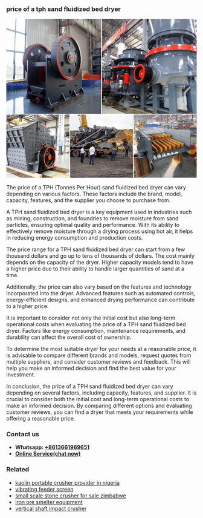 <h3>price of a tph sand fluidized bed dryer</h3><img src='1702950309.jpg' alt=''><p>The price of a TPH (Tonnes Per Hour) sand fluidized bed dryer can vary depending on various factors. These factors include the brand, model, capacity, features, and the supplier you choose to purchase from. </p><p>A TPH sand fluidized bed dryer is a key equipment used in industries such as mining, construction, and foundries to remove moisture from sand particles, ensuring optimal quality and performance. With its ability to effectively remove moisture through a drying process using hot air, it helps in reducing energy consumption and production costs.</p><p>The price range for a TPH sand fluidized bed dryer can start from a few thousand dollars and go up to tens of thousands of dollars. The cost mainly depends on the capacity of the dryer. Higher capacity models tend to have a higher price due to their ability to handle larger quantities of sand at a time.</p><p>Additionally, the price can also vary based on the features and technology incorporated into the dryer. Advanced features such as automated controls, energy-efficient designs, and enhanced drying performance can contribute to a higher price.</p><p>It is important to consider not only the initial cost but also long-term operational costs when evaluating the price of a TPH sand fluidized bed dryer. Factors like energy consumption, maintenance requirements, and durability can affect the overall cost of ownership.</p><p>To determine the most suitable dryer for your needs at a reasonable price, it is advisable to compare different brands and models, request quotes from multiple suppliers, and consider customer reviews and feedback. This will help you make an informed decision and find the best value for your investment.</p><p>In conclusion, the price of a TPH sand fluidized bed dryer can vary depending on several factors, including capacity, features, and supplier. It is crucial to consider both the initial cost and long-term operational costs to make an informed decision. By comparing different options and evaluating customer reviews, you can find a dryer that meets your requirements while offering a reasonable price.</p><h3>Contact us</h3><ul><li><strong>Whatsapp:&nbsp;<a href="https://wa.me/8613661969651">+8613661969651</a></strong></li><li><a href="https://swt.shibang-china.com/?git&amp;zhl&amp;price of a tph sand fluidized bed dryer"><strong>Online Service(chat now)</strong></a></li></ul><h3>Related</h3><ul><li><a href='kaolin portable crusher provider in nigeria.md'>kaolin portable crusher provider in nigeria</a></li><li><a href='vibrating feeder screen.md'>vibrating feeder screen</a></li><li><a href='small scale stone crusher for sale zimbabwe.md'>small scale stone crusher for sale zimbabwe</a></li><li><a href='iron ore smelter equipment.md'>iron ore smelter equipment</a></li><li><a href='vertical shaft impact crusher.md'>vertical shaft impact crusher</a></li></ul>